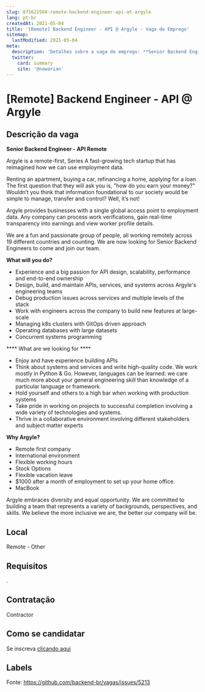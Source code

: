 ```yaml
---
slug: 875622584-remote-backend-engineer-api-at-argyle
lang: pt-br
createdAt: 2021-05-04
title: '[Remote] Backend Engineer - API @ Argyle - Vaga de Emprego'
sitemap:
  lastModified: 2021-05-04
meta:
  description: 'Detalhes sobre a vaga de emprego: **Senior Backend Engineer - API Remote** Argyle is a remote-first, Series A fast-growing tech startup that has reimagined how we can use employment data. Renting an apartment, buying a car, refinancing a home, applying for a loan. The first question that they will ask you is, "how do you earn your money?" Wouldn’t you think that information foundational to our society would be simple to manage, transfer and control? Well, it’s not! Argyle provides businesses with a single global access point to employment data. Any company can process work verifications, gain real-time transparency into earnings and view worker profile details. We are a fun and passionate group of people, all working remotely across 19 different countries and counting. We are now looking for Senior Backend Engineers to come and join our team. **What will you do?** - Experience and a big passion for API design, scalability, performance and end-to-end ownership - Design, build, and maintain APIs, services, and systems across Argyle"s engineering teams - Debug production issues across services and multiple levels of the stack - Work with engineers across the company to build new features at large-scale - Managing k8s clusters with GitOps driven approach - Operating databases with large datasets - Concurrent systems programming **** What are we looking for **** - Enjoy and have experience building APIs - Think about systems and services and write high-quality code. We work mostly in Python & Go. However, languages can be learned: we care much more about your general engineering skill than knowledge of a particular language or framework. - Hold yourself and others to a high bar when working with production systems - Take pride in working on projects to successful completion involving a wide variety of technologies and systems. - Thrive in a collaborative environment involving different stakeholders and subject matter experts **Why Argyle?** - Remote first company - International environment - Flexible working hours - Stock Options - Flexible vacation leave - $1000 after a month of employment to set up your home office. - MacBook Argyle embraces diversity and equal opportunity. We are committed to building a team that represents a variety of backgrounds, perspectives, and skills. We believe the more inclusive we are, the better our company will be.'
  twitter:
    card: summary
    site: '@nawarian'
---
```


# [Remote] Backend Engineer - API @ Argyle

## Descrição da vaga

**Senior Backend Engineer - API
Remote**

Argyle is a remote-first, Series A fast-growing tech startup that has reimagined how we can use employment data.

Renting an apartment, buying a car, refinancing a home, applying for a loan. The first question that they will ask you is, "how do you earn your money?" Wouldn’t you think that information foundational to our society would be simple to manage, transfer and control? Well, it’s not!

Argyle provides businesses with a single global access point to employment data. Any company can process work verifications, gain real-time transparency into earnings and view worker profile details.

We are a fun and passionate group of people, all working remotely across 19 different countries and counting. We are now looking for Senior Backend Engineers to come and join our team.

**What will you do?**

- Experience and a big passion for API design, scalability, performance and end-to-end ownership
- Design, build, and maintain APIs, services, and systems across Argyle's engineering teams
- Debug production issues across services and multiple levels of the stack
- Work with engineers across the company to build new features at large-scale
- Managing k8s clusters with GitOps driven approach
- Operating databases with large datasets
- Concurrent systems programming

**** What are we looking for ****

- Enjoy and have experience building APIs
- Think about systems and services and write high-quality code. We work mostly in Python & Go. However, languages can be learned: we care much more about your general engineering skill than knowledge of a particular language or framework.
- Hold yourself and others to a high bar when working with production systems
- Take pride in working on projects to successful completion involving a wide variety of technologies and systems.
- Thrive in a collaborative environment involving different stakeholders and subject matter experts

**Why Argyle?**

- Remote first company
- International environment
- Flexible working hours
- Stock Options
- Flexible vacation leave
- $1000 after a month of employment to set up your home office.
- MacBook

Argyle embraces diversity and equal opportunity. We are committed to building a team that represents a variety of backgrounds, perspectives, and skills. We believe the more inclusive we are, the better our company will be.

## Local

Remote - Other

## Requisitos

.

## Contratação

Contractor

## Como se candidatar

Se inscreva [clicando aqui](https://www.pyjobs.com.br/job/2527)

## Labels



Fonte: https://github.com/backend-br/vagas/issues/5213